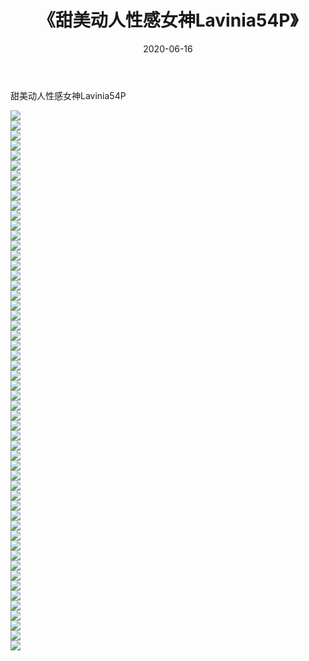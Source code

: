 ﻿---
layout: post
title:  《甜美动人性感女神Lavinia54P》
date:   2020-06-16
img: http://img.660000.xyz/Sharelink/性感/2020/甜美动人性感女神Lavinia54P/000.jpg
categories: [美女, 清纯, 唯美]
---

甜美动人性感女神Lavinia54P

  ![](http://img.660000.xyz/Sharelink/性感/2020/甜美动人性感女神Lavinia54P/001.jpg) <br> ![](http://img.660000.xyz/Sharelink/性感/2020/甜美动人性感女神Lavinia54P/002.jpg) <br> ![](http://img.660000.xyz/Sharelink/性感/2020/甜美动人性感女神Lavinia54P/003.jpg) <br> ![](http://img.660000.xyz/Sharelink/性感/2020/甜美动人性感女神Lavinia54P/004.jpg) <br> ![](http://img.660000.xyz/Sharelink/性感/2020/甜美动人性感女神Lavinia54P/005.jpg) <br> ![](http://img.660000.xyz/Sharelink/性感/2020/甜美动人性感女神Lavinia54P/006.jpg) <br> ![](http://img.660000.xyz/Sharelink/性感/2020/甜美动人性感女神Lavinia54P/007.jpg) <br> ![](http://img.660000.xyz/Sharelink/性感/2020/甜美动人性感女神Lavinia54P/008.jpg) <br> ![](http://img.660000.xyz/Sharelink/性感/2020/甜美动人性感女神Lavinia54P/009.jpg) <br> ![](http://img.660000.xyz/Sharelink/性感/2020/甜美动人性感女神Lavinia54P/010.jpg) <br> ![](http://img.660000.xyz/Sharelink/性感/2020/甜美动人性感女神Lavinia54P/011.jpg) <br> ![](http://img.660000.xyz/Sharelink/性感/2020/甜美动人性感女神Lavinia54P/012.jpg) <br> ![](http://img.660000.xyz/Sharelink/性感/2020/甜美动人性感女神Lavinia54P/013.jpg) <br> ![](http://img.660000.xyz/Sharelink/性感/2020/甜美动人性感女神Lavinia54P/014.jpg) <br> ![](http://img.660000.xyz/Sharelink/性感/2020/甜美动人性感女神Lavinia54P/015.jpg) <br> ![](http://img.660000.xyz/Sharelink/性感/2020/甜美动人性感女神Lavinia54P/016.jpg) <br> ![](http://img.660000.xyz/Sharelink/性感/2020/甜美动人性感女神Lavinia54P/017.jpg) <br> ![](http://img.660000.xyz/Sharelink/性感/2020/甜美动人性感女神Lavinia54P/018.jpg) <br> ![](http://img.660000.xyz/Sharelink/性感/2020/甜美动人性感女神Lavinia54P/019.jpg) <br> ![](http://img.660000.xyz/Sharelink/性感/2020/甜美动人性感女神Lavinia54P/020.jpg) <br> ![](http://img.660000.xyz/Sharelink/性感/2020/甜美动人性感女神Lavinia54P/021.jpg) <br> ![](http://img.660000.xyz/Sharelink/性感/2020/甜美动人性感女神Lavinia54P/022.jpg) <br> ![](http://img.660000.xyz/Sharelink/性感/2020/甜美动人性感女神Lavinia54P/023.jpg) <br> ![](http://img.660000.xyz/Sharelink/性感/2020/甜美动人性感女神Lavinia54P/024.jpg) <br> ![](http://img.660000.xyz/Sharelink/性感/2020/甜美动人性感女神Lavinia54P/025.jpg) <br> ![](http://img.660000.xyz/Sharelink/性感/2020/甜美动人性感女神Lavinia54P/026.jpg) <br> ![](http://img.660000.xyz/Sharelink/性感/2020/甜美动人性感女神Lavinia54P/027.jpg) <br> ![](http://img.660000.xyz/Sharelink/性感/2020/甜美动人性感女神Lavinia54P/028.jpg) <br> ![](http://img.660000.xyz/Sharelink/性感/2020/甜美动人性感女神Lavinia54P/029.jpg) <br> ![](http://img.660000.xyz/Sharelink/性感/2020/甜美动人性感女神Lavinia54P/030.jpg) <br> ![](http://img.660000.xyz/Sharelink/性感/2020/甜美动人性感女神Lavinia54P/031.jpg) <br> ![](http://img.660000.xyz/Sharelink/性感/2020/甜美动人性感女神Lavinia54P/032.jpg) <br> ![](http://img.660000.xyz/Sharelink/性感/2020/甜美动人性感女神Lavinia54P/033.jpg) <br> ![](http://img.660000.xyz/Sharelink/性感/2020/甜美动人性感女神Lavinia54P/034.jpg) <br> ![](http://img.660000.xyz/Sharelink/性感/2020/甜美动人性感女神Lavinia54P/035.jpg) <br> ![](http://img.660000.xyz/Sharelink/性感/2020/甜美动人性感女神Lavinia54P/036.jpg) <br> ![](http://img.660000.xyz/Sharelink/性感/2020/甜美动人性感女神Lavinia54P/037.jpg) <br> ![](http://img.660000.xyz/Sharelink/性感/2020/甜美动人性感女神Lavinia54P/038.jpg) <br> ![](http://img.660000.xyz/Sharelink/性感/2020/甜美动人性感女神Lavinia54P/039.jpg) <br> ![](http://img.660000.xyz/Sharelink/性感/2020/甜美动人性感女神Lavinia54P/040.jpg) <br> ![](http://img.660000.xyz/Sharelink/性感/2020/甜美动人性感女神Lavinia54P/041.jpg) <br> ![](http://img.660000.xyz/Sharelink/性感/2020/甜美动人性感女神Lavinia54P/042.jpg) <br> ![](http://img.660000.xyz/Sharelink/性感/2020/甜美动人性感女神Lavinia54P/043.jpg) <br> ![](http://img.660000.xyz/Sharelink/性感/2020/甜美动人性感女神Lavinia54P/044.jpg) <br> ![](http://img.660000.xyz/Sharelink/性感/2020/甜美动人性感女神Lavinia54P/045.jpg) <br> ![](http://img.660000.xyz/Sharelink/性感/2020/甜美动人性感女神Lavinia54P/046.jpg) <br> ![](http://img.660000.xyz/Sharelink/性感/2020/甜美动人性感女神Lavinia54P/047.jpg) <br> ![](http://img.660000.xyz/Sharelink/性感/2020/甜美动人性感女神Lavinia54P/048.jpg) <br> ![](http://img.660000.xyz/Sharelink/性感/2020/甜美动人性感女神Lavinia54P/049.jpg) <br> ![](http://img.660000.xyz/Sharelink/性感/2020/甜美动人性感女神Lavinia54P/050.jpg) <br> ![](http://img.660000.xyz/Sharelink/性感/2020/甜美动人性感女神Lavinia54P/051.jpg) <br> ![](http://img.660000.xyz/Sharelink/性感/2020/甜美动人性感女神Lavinia54P/052.jpg) <br> ![](http://img.660000.xyz/Sharelink/性感/2020/甜美动人性感女神Lavinia54P/053.jpg) <br> ![](http://img.660000.xyz/Sharelink/性感/2020/甜美动人性感女神Lavinia54P/054.jpg) <br>